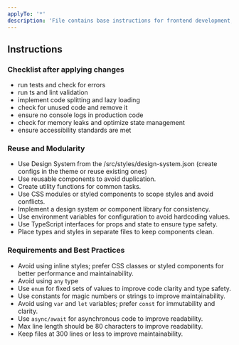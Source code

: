 ```yaml
---
applyTo: '*'
description: 'File contains base instructions for frontend development, including performance optimization, best practices, and tooling.'
---
```


## Instructions

### Checklist after applying changes

- run tests and check for errors
- run ts and lint validation
- implement code splitting and lazy loading
- check for unused code and remove it
- ensure no console logs in production code
- check for memory leaks and optimize state management
- ensure accessibility standards are met

### Reuse and Modularity

- Use Design System from the /src/styles/design-system.json (create configs in the theme or reuse existing ones)
- Use reusable components to avoid duplication.
- Create utility functions for common tasks.
- Use CSS modules or styled components to scope styles and avoid conflicts.
- Implement a design system or component library for consistency.
- Use environment variables for configuration to avoid hardcoding values.
- Use TypeScript interfaces for props and state to ensure type safety.
- Place types and styles in separate files to keep components clean.


### Requirements and Best Practices

- Avoid using inline styles; prefer CSS classes or styled components for better performance and maintainability.
- Avoid using `any` type
- Use `enum` for fixed sets of values to improve code clarity and type safety.
- Use constants for magic numbers or strings to improve maintainability.
- Avoid using `var` and `let` variables; prefer `const` for immutability and clarity.
- Use `async/await` for asynchronous code to improve readability.
- Max line length should be 80 characters to improve readability.
- Keep files at 300 lines or less to improve maintainability.

